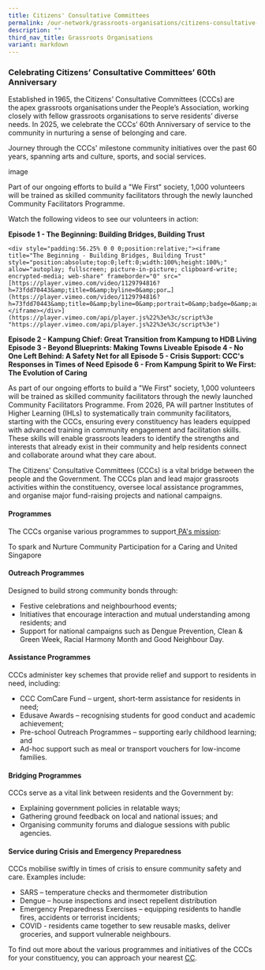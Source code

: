 ```yaml
---
title: Citizens' Consultative Committees
permalink: /our-network/grassroots-organisations/citizens-consultative-committees/
description: ""
third_nav_title: Grassroots Organisations
variant: markdown
---
```

### Celebrating Citizens’ Consultative Committees’ 60th Anniversary&nbsp;

Established in 1965, the Citizens’ Consultative Committees (CCCs) are the apex grassroots organisations under the People’s Association, working closely with fellow grassroots organisations to serve residents’ diverse needs. In 2025, we celebrate the CCCs’ 60th Anniversary of service to the community in nurturing a sense of belonging and care.&nbsp;

Journey through the CCCs' milestone community initiatives over the past 60 years, spanning arts and culture, sports, and social services.

image 


Part of our ongoing efforts to build a "We First" society, 1,000 volunteers will be trained as skilled community facilitators through the newly launched Community Facilitators Programme.&nbsp;

Watch the following videos to see our volunteers in action:

**Episode 1 - The Beginning: Building Bridges, Building Trust**
```
<div style="padding:56.25% 0 0 0;position:relative;"><iframe title="The Beginning - Building Bridges, Building Trust" style="position:absolute;top:0;left:0;width:100%;height:100%;" allow="autoplay; fullscreen; picture-in-picture; clipboard-write; encrypted-media; web-share" frameborder="0" src="[https://player.vimeo.com/video/1129794816?h=73fdd70443&amp;title=0&amp;byline=0&amp;por…](https://player.vimeo.com/video/1129794816?h=73fdd70443&amp;title=0&amp;byline=0&amp;portrait=0&amp;badge=0&amp;autopause=0&amp;player_id=0&amp;app_id=58479%22"></iframe></div>](https://player.vimeo.com/api/player.js%22%3e%3c/script%3e "https://player.vimeo.com/api/player.js%22%3e%3c/script%3e")
```

**Episode 2 - Kampung Chief: Great Transition from Kampung to HDB Living**
**Episode 3 - Beyond Blueprints: Making Towns Liveable**
**Episode 4 - No One Left Behind: A Safety Net for all**
**Episode 5 - Crisis Support: CCC's Responses in Times of Need**
**Episode 6 - From Kampung Spirit to We First: The Evolution of Caring**


As part of our ongoing efforts to build a "We First" society, 1,000 volunteers will be trained as skilled community facilitators through the newly launched Community Facilitators Programme. From 2026, PA will partner Institutes of Higher Learning (IHLs) to systematically train community facilitators, starting with the CCCs, ensuring every constituency has leaders equipped with advanced training in community engagement and facilitation skills. These skills will enable grassroots leaders to identify the strengths and interests that already exist in their community and help residents connect and collaborate around what they care about.

The Citizens' Consultative Committees (CCCs) is a vital bridge between the people and the Government. The CCCs plan and lead major grassroots activities within the constituency, oversee local assistance programmes, and organise major fund-raising projects and national campaigns.


####  Programmes

The CCCs organise various programmes to support[ PA's mission](https://www.pa.gov.sg/about-us/about-pa/):

To spark and Nurture Community Participation for a Caring and United Singapore

#### Outreach Programmes

Designed to build strong community bonds through:
* Festive celebrations&nbsp;and neighbourhood events;
* Initiatives that encourage interaction&nbsp;and mutual understanding among residents; and
*  Support for national campaigns&nbsp;such as&nbsp;Dengue Prevention,&nbsp;Clean &amp; Green Week,&nbsp;Racial Harmony Month&nbsp;and&nbsp;Good Neighbour Day.

#### Assistance Programmes

 CCCs administer key schemes that provide relief and support to residents in need, including:
 
*  CCC ComCare Fund&nbsp;– urgent, short-term assistance for residents in need;
*  Edusave Awards&nbsp;– recognising students for good conduct and academic achievement;
*  Pre-school Outreach Programmes&nbsp;– supporting early childhood learning; and
*  Ad-hoc support&nbsp;such as meal or transport vouchers for low-income families.


#### Bridging Programmes

CCCs serve as a vital link between residents and the Government by:

* Explaining government policies&nbsp;in relatable ways;
* Gathering ground feedback&nbsp;on local and national issues; and
* Organising community forums and dialogue sessions&nbsp;with public agencies.
     
#### Service during Crisis and Emergency Preparedness

CCCs mobilise swiftly in times of crisis to ensure community safety and care.
Examples include:
* SARS&nbsp;– temperature checks and thermometer distribution
* Dengue&nbsp;– house inspections and insect repellent distribution
* Emergency Preparedness Exercises&nbsp;– equipping residents to handle fires, accidents or terrorist incidents;
* COVID - residents came together to sew reusable masks, deliver groceries, and support vulnerable neighbours.



To find out more about the various programmes and initiatives of the CCCs for your constituency, you can approach your nearest [CC](https://www.onepa.gov.sg/cc).